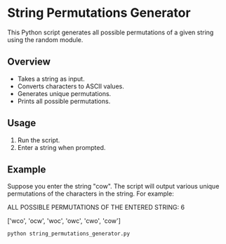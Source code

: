 # String Permutations Generator

This Python script generates all possible permutations of a given string using the random module.

## Overview

- Takes a string as input.
- Converts characters to ASCII values.
- Generates unique permutations.
- Prints all possible permutations.

## Usage

1. Run the script.
2. Enter a string when prompted.

## Example
Suppose you enter the string "cow". The script will output various unique permutations of the characters in the string. For example:

ALL POSSIBLE PERMUTATIONS OF THE ENTERED STRING: 6

['wco', 'ocw', 'woc', 'owc', 'cwo', 'cow']

 ```bash
 python string_permutations_generator.py
